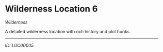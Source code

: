 # Wilderness Location 6

*Wilderness*

A detailed wilderness location with rich history and plot hooks.

---
*ID: LOC00005*